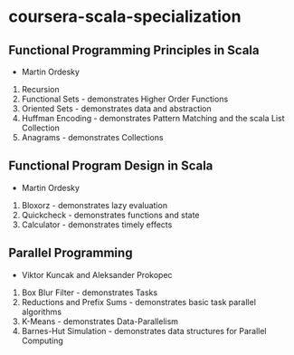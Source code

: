 # coursera-scala-specialization

## Functional Programming Principles in Scala
  * Martin Ordesky
  1. Recursion
  2. Functional Sets - demonstrates Higher Order Functions
  3. Oriented Sets - demonstrates data and abstraction
  4. Huffman Encoding - demonstrates Pattern Matching and the scala List Collection
  5. Anagrams - demonstrates Collections

## Functional Program Design in Scala
  * Martin Ordesky
  1. Bloxorz - demonstrates lazy evaluation
  2. Quickcheck - demonstrates functions and state
  3. Calculator - demonstrates timely effects
  
## Parallel Programming
  * Viktor Kuncak and Aleksander Prokopec
  1. Box Blur Filter - demonstrates Tasks
  2. Reductions and Prefix Sums - demonstrates basic task parallel algorithms
  3. K-Means - demonstrates Data-Parallelism
  4. Barnes-Hut Simulation - demonstrates data structures for Parallel Computing
